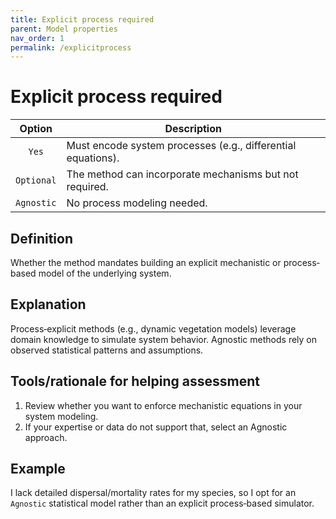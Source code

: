 ```yaml
---
title: Explicit process required
parent: Model properties
nav_order: 1
permalink: /explicitprocess
---
```


# Explicit process required

|  **Option**        | **Description**            |
|:------------------:|----------------------------|
| `Yes` | Must encode system processes (e.g., differential equations). |
| `Optional` | The method can incorporate mechanisms but not required. |
| `Agnostic` | No process modeling needed. |


## Definition
Whether the method mandates building an explicit mechanistic or process‐based model of the underlying system. 

## Explanation
Process‐explicit methods (e.g., dynamic vegetation models) leverage domain knowledge to simulate system behavior. Agnostic methods rely on observed statistical patterns and assumptions. 

## Tools/rationale for helping assessment
1. Review whether you want to enforce mechanistic equations in your system modeling. 
2. If your expertise or data do not support that, select an Agnostic approach. 


## Example
I lack detailed dispersal/mortality rates for my species, so I opt for an `Agnostic` statistical model rather than an explicit process‐based simulator. 
